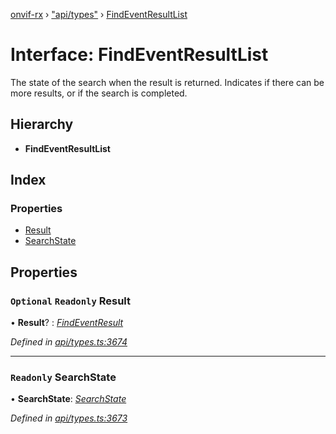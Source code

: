 [onvif-rx](../README.md) › ["api/types"](../modules/_api_types_.md) › [FindEventResultList](_api_types_.findeventresultlist.md)

# Interface: FindEventResultList

The state of the search when the result is returned. Indicates if there can be more results, or if the search is completed.

## Hierarchy

* **FindEventResultList**

## Index

### Properties

* [Result](_api_types_.findeventresultlist.md#optional-readonly-result)
* [SearchState](_api_types_.findeventresultlist.md#readonly-searchstate)

## Properties

### `Optional` `Readonly` Result

• **Result**? : *[FindEventResult](_api_types_.findeventresult.md)*

*Defined in [api/types.ts:3674](https://github.com/patrickmichalina/onvif-rx/blob/3e9b152/src/api/types.ts#L3674)*

___

### `Readonly` SearchState

• **SearchState**: *[SearchState](../enums/_api_types_.searchstate.md)*

*Defined in [api/types.ts:3673](https://github.com/patrickmichalina/onvif-rx/blob/3e9b152/src/api/types.ts#L3673)*
